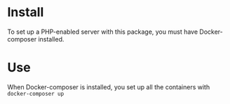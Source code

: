 # Install
To set up a PHP-enabled server with this package, you must have Docker-composer installed.

# Use
When Docker-composer is installed, you set up all the containers with `docker-composer up`
